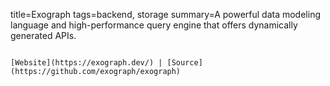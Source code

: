 title=Exograph
tags=backend, storage
summary=A powerful data modeling language and high-performance query engine that offers dynamically generated APIs.
~~~~~~

[Website](https://exograph.dev/) | [Source](https://github.com/exograph/exograph)
